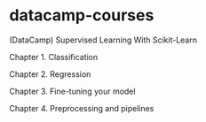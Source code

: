 # datacamp-courses

(DataCamp) Supervised Learning With Scikit-Learn

Chapter 1. Classification

Chapter 2. Regression

Chapter 3. Fine-tuning your model

Chapter 4. Preprocessing and pipelines
